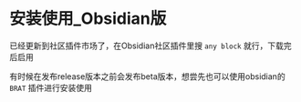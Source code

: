 # 安装使用_Obsidian版

已经更新到社区插件市场了，在Obsidian社区插件里搜 `any block` 就行，下载完后启用

有时候在发布release版本之前会发布beta版本，想尝先也可以使用obsidian的 `BRAT` 插件进行安装使用